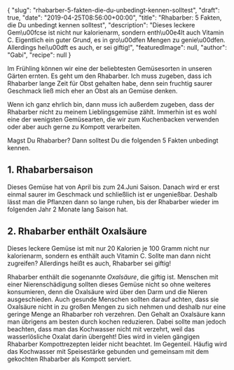 {
    "slug": "rhabarber-5-fakten-die-du-unbedingt-kennen-solltest",
    "draft": true,
    "date": "2019-04-25T08:56:00+00:00",
    "title": "Rhabarber: 5 Fakten, die Du unbedingt kennen solltest",
    "description": "Dieses leckere Gem\u00fcse ist nicht nur kalorienarm, sondern enth\u00e4lt auch Vitamin C. Eigentlich ein guter Grund, es in gro\u00dfen Mengen zu genie\u00dfen. Allerdings hei\u00dft es auch, er sei giftig!",
    "featuredImage": null,
    "author": "Gabi",
    "recipe": null
}

Im Frühling können wir eine der beliebtesten Gemüsesorten in unseren Gärten ernten. Es geht um den Rhabarber. Ich muss zugeben, dass ich Rhabarber lange Zeit für Obst gehalten habe, denn sein fruchtig saurer Geschmack ließ mich eher an Obst als an Gemüse denken.

Wenn ich ganz ehrlich bin, dann muss ich außerdem zugeben, dass der Rhabarber nicht zu meinem Lieblingsgemüse zählt. Immerhin ist es wohl eine der wenigsten Gemüsearten, die wir zum Kuchenbacken verwenden oder aber auch gerne zu Kompott verarbeiten.

Magst Du Rhabarber? Dann solltest Du die folgenden 5 Fakten unbedingt kennen.

## 1. Rhabarbersaison

Dieses Gemüse hat von April bis zum 24.Juni Saison. Danach wird er erst einmal saurer im Geschmack und schließlich ist er ungenießbar. Deshalb lässt man die Pflanzen dann so lange ruhen, bis der Rhabarber wieder im folgenden Jahr 2 Monate lang Saison hat.

## 2. Rhabarber enthält Oxalsäure

Dieses leckere Gemüse ist mit nur 20 Kalorien je 100 Gramm nicht nur kalorienarm, sondern es enthält auch Vitamin C. Sollte man dann nicht zugreifen? Allerdings heißt es auch, Rhabarber sei giftig!

Rhabarber enthält die sogenannte *Oxalsäure*, die giftig ist. Menschen mit einer Nierenschädigung sollten dieses Gemüse nicht so ohne weiteres konsumieren, denn die Oxalsäure wird über den Darm und die Nieren ausgeschieden. Auch gesunde Menschen sollten darauf achten, dass sie Oxalsäure nicht in zu großen Mengen zu sich nehmen und deshalb nur eine geringe Menge an Rhabarber roh verzehren. Den Gehalt an Oxalsäure kann man übrigens am besten durch kochen reduzieren. Dabei sollte man jedoch beachten, dass man das Kochwasser nicht mit verzehrt, weil das wasserlösliche Oxalat darin übergeht! Dies wird in vielen gängigen Rhabarber Kompottrezepten leider nicht beachtet. Im Gegenteil. Häufig wird das Kochwasser mit Speisestärke gebunden und gemeinsam mit dem gekochten Rhabarber als Kompott serviert.